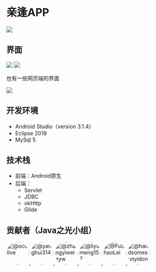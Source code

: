 # 亲逢APP

![](https://cdn.jsdelivr.net/gh/fushaolei/img/20200628123607.png)

## 界面

![](https://cdn.jsdelivr.net/gh/fushaolei/img/20200628131534.png)
![](https://cdn.jsdelivr.net/gh/fushaolei/img/20200628131550.png)

也有一些网页端的界面

![](https://cdn.jsdelivr.net/gh/fushaolei/img/20200628131559.png)



## 开发环境
- Android Studio（version 3.1.4）
- Eclipse 2019
- MySql 5
## 技术栈
- 前端：Android原生
- 后端：
  - Servlet
  - JDBC
  - okHttp
  - Glide

## 贡献者（Java之光小组）

<a  href="https://github.com/occlive">
<img   style="border-radius:100% ;" src="https://avatars1.githubusercontent.com/u/33644960?s=64&amp;v=4" width="60" height="60" alt="@occlive">
</a>     
<a  href="https://github.com/yanghui314">
<img   style="border-radius:100% ;" src="https://avatars2.githubusercontent.com/u/33644963?s=64&amp;v=4" width="60" height="60" alt="@yanghui314">
</a>      
<a  href="https://github.com/zhangyiweizyw">
<img    style="border-radius:100% ;"src="https://avatars3.githubusercontent.com/u/33644896?s=64&amp;v=4" width="60" height="60" alt="@zhangyiweizyw">
</a>
<a  href="https://github.com/liyumeng157">
<img   style="border-radius:100% ;" src="https://avatars3.githubusercontent.com/u/33645069?s=64&amp;v=4" width="60" height="60" alt="@liyumeng157">
</a>      
<a  href="https://github.com/FuShaoLei">
<img   style="border-radius:100% ;" src="https://avatars3.githubusercontent.com/u/33645012?s=64&amp;v=4" width="60" height="60" alt="@FuShaoLei">
</a>      
<a  href="https://github.com/handsomesunyidong">
<img   style="border-radius:100% ;" src="https://avatars1.githubusercontent.com/u/33645689?s=64&amp;v=4" width="60" height="60" alt="@handsomesunyidong">
</a>      

